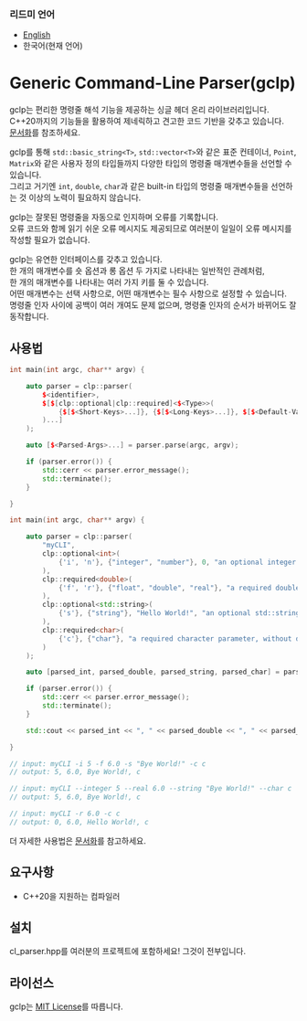 ### 리드미 언어

- [English](https://github.com/Woon-2/clp/blob/main/README.md)
- 한국어(현재 언어)

# Generic Command-Line Parser(gclp)

gclp는 편리한 명령줄 해석 기능을 제공하는 싱글 헤더 온리 라이브러리입니다.    
C++20까지의 기능들을 활용하여 제네릭하고 견고한 코드 기반을 갖추고 있습니다.   
[문서화](https://woon-2.github.io/clp/)를 참조하세요.

gclp를 통해 `std::basic_string<T>`, `std::vector<T>`와 같은 표준 컨테이너, `Point`, `Matrix`와 같은 사용자 정의 타입들까지 다양한 타입의 명령줄 매개변수들을 선언할 수 있습니다.    
그리고 거기엔 `int`, `double`, `char`과 같은 built-in 타입의 명령줄 매개변수들을 선언하는 것 이상의 노력이 필요하지 않습니다.

gclp는 잘못된 명령줄을 자동으로 인지하며 오류를 기록합니다.    
오류 코드와 함께 읽기 쉬운 오류 메시지도 제공되므로 여러분이 일일이 오류 메시지를 작성할 필요가 없습니다.

gclp는 유연한 인터페이스를 갖추고 있습니다.   
한 개의 매개변수를 숏 옵션과 롱 옵션 두 가지로 나타내는 일반적인 관례처럼,    
한 개의 매개변수를 나타내는 여러 가지 키를 둘 수 있습니다.     
어떤 매개변수는 선택 사항으로, 어떤 매개변수는 필수 사항으로 설정할 수 있습니다.   
명령줄 인자 사이에 공백이 여러 개여도 문제 없으며, 명령줄 인자의 순서가 바뀌어도 잘 동작합니다.

## 사용법

```cpp
int main(int argc, char** argv) {

    auto parser = clp::parser(
        $<identifier>,
        $[$[clp::optional|clp::required]<$<Type>>(
            {$[$<Short-Keys>...]}, {$[$<Long-Keys>...]}, $[$<Default-Value>], $<Brief-Description>
        )...]
    );

    auto [$<Parsed-Args>...] = parser.parse(argc, argv);

    if (parser.error()) {
        std::cerr << parser.error_message();
        std::terminate();
    }

}
```

```cpp
int main(int argc, char** argv) {

    auto parser = clp::parser(
        "myCLI",
        clp::optional<int>(
            {'i', 'n'}, {"integer", "number"}, 0, "an optional integer parameter"
        ),
        clp::required<double>(
            {'f', 'r'}, {"float", "double", "real"}, "a required double parameter, without default value"
        ),
        clp::optional<std::string>(
            {'s'}, {"string"}, "Hello World!", "an optional std::string parameter"
        ),
        clp::required<char>(
            {'c'}, {"char"}, "a required character parameter, without default value"
        )
    );

    auto [parsed_int, parsed_double, parsed_string, parsed_char] = parser.parse(argc, argv);

    if (parser.error()) {
        std::cerr << parser.error_message();
        std::terminate();
    }

    std::cout << parsed_int << ", " << parsed_double << ", " << parsed_string << ", " << parsed_char << '\n';

}

// input: myCLI -i 5 -f 6.0 -s "Bye World!" -c c
// output: 5, 6.0, Bye World!, c

// input: myCLI --integer 5 --real 6.0 --string "Bye World!" --char c
// output: 5, 6.0, Bye World!, c

// input: myCLI -r 6.0 -c c
// output: 0, 6.0, Hello World!, c
```

더 자세한 사용법은 [문서화](https://woon-2.github.io/clp/)를 참고하세요.

## 요구사항

- C++20을 지원하는 컴파일러

## 설치

cl_parser.hpp를 여러분의 프로젝트에 포함하세요! 그것이 전부입니다.

## 라이선스

gclp는 [MIT License](https://github.com/Woon-2/clp/blob/main/LICENSE)를 따릅니다.